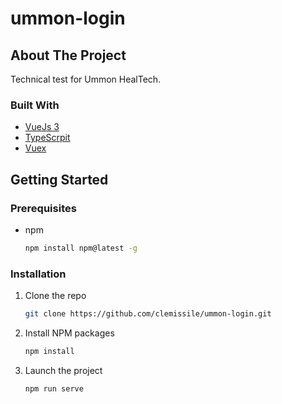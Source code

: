 # ummon-login

## About The Project

Technical test for Ummon HealTech.

### Built With

- [VueJs 3](https://v3.vuejs.org/)
- [TypeScrpit](https://www.typescriptlang.org/)
- [Vuex](https://vuex.vuejs.org/)

<!-- GETTING STARTED -->

## Getting Started

### Prerequisites

- npm
  ```sh
  npm install npm@latest -g
  ```

### Installation

1. Clone the repo
   ```sh
   git clone https://github.com/clemissile/ummon-login.git
   ```
2. Install NPM packages
   ```sh
   npm install
   ```
3. Launch the project
   ```sh
   npm run serve
   ```
